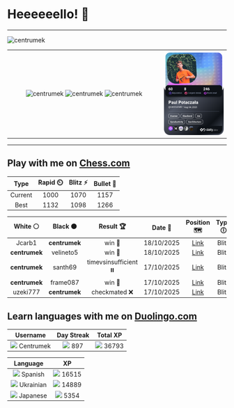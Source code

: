 # Heeeeeello! 👋

----

<div>
    <img
        src="https://komarev.com/ghpvc/?username=centrumek&label=visitors&color=0e75b6&style=flat"
        alt="centrumek"
    />
</div>

<table>
  <tbody>
    <tr>
      <td align="center" width="70%" colspan="2">
        <img 
            src="https://github-readme-stats.vercel.app/api?username=centrumek&show_icons=true&count_private=true&theme=dark&hide_border=true&hide=issues,contribs&bg_color=00000000"
            alt="centrumek"
          />
        <img
            src="https://github-readme-stats.vercel.app/api/top-langs/?username=centrumek&layout=compact&hide_border=true&theme=dark&bg_color=00000000&langs_count=6&exclude_repo=air-statistic-app"
            alt="centrumek"
        />
        <img 
            src="https://github-readme-streak-stats.herokuapp.com?user=centrumek&theme=dark&hide_border=true&background=FFFFFF00"
            alt="centrumek"
        />
      </td>
      <td width="30%" rowspan="2">
        <a href="https://app.daily.dev/centrumek">
          <img
            src="./devcard.png"
            alt="centrumek"
          />
        </a>
      </td>
    </tr>
  </tbody>
</table>

---

## Play with me on [Chess.com](https://www.chess.com/member/centrumek)

<div align="center">
<!--START_SECTION:chessStats-->
<!-- Automatically generated with https://github.com/Balastrong/chess-stats-action -->

| Type | Rapid ⏲️ | Blitz ⚡ | Bullet 🔫 |
|:---:|:---:|:---:|:---:|
| Current | 1000 | 1070 | 1157 |
| Best | 1132 | 1098 | 1266 |

| White ⚪ | Black ⚫ | Result 🏆 | Date 📅 | Position 🗺️ | Type 🕕 |
|:---:|:---:|:---:|:---:|:---:|:---:|
| Jcarb1 | **centrumek** | win 🥇 | 18/10/2025 | <a href="http://www.ee.unb.ca/cgi-bin/tervo/fen.pl?select=1r6/p1pR4/2B1kb1P/4p3/8/4n3/P1r5/2K4R w - - 1 30">Link</a> | Blitz |
| **centrumek** | velineto5 | win 🥇 | 18/10/2025 | <a href="http://www.ee.unb.ca/cgi-bin/tervo/fen.pl?select=8/1b5R/2p3p1/p1P1p1P1/P3N2k/8/4B3/2K5 b - - 0 36">Link</a> | Blitz |
| **centrumek** | santh69 | timevsinsufficient ⏸️ | 17/10/2025 | <a href="http://www.ee.unb.ca/cgi-bin/tervo/fen.pl?select=8/K7/8/1r6/2k5/8/8/8 b - - 15 81">Link</a> | Blitz |
| **centrumek** | frame087 | win 🥇 | 17/10/2025 | <a href="http://www.ee.unb.ca/cgi-bin/tervo/fen.pl?select=8/8/8/K2k4/8/3PQ3/8/8 b - - 0 69">Link</a> | Blitz |
| uzeki777 | **centrumek** | checkmated ❌ | 17/10/2025 | <a href="http://www.ee.unb.ca/cgi-bin/tervo/fen.pl?select=8/p7/8/Rp3pp1/kP6/P5P1/KP1r4/8 b - - 0 41">Link</a> | Blitz |

<!--END_SECTION:chessStats-->
</div>

## Learn languages with me on [Duolingo.com](https://www.duolingo.com/profile/Centrumek)

<div align="center">
<!--START_SECTION:duolingoStats-->
<!-- Automatically generated with https://github.com/centrumek/duolingo-readme-stats-->

| Username | Day Streak | Total XP |
|:---:|:---:|:---:|
| <img src="https://raw.githubusercontent.com/centrumek/duolingo-readme-stats/main/assets/duolingo.png" height="12"> Centrumek | <img src="https://raw.githubusercontent.com/centrumek/duolingo-readme-stats/main/assets/streakinactive.svg" height="12"> 897 | <img src="https://raw.githubusercontent.com/centrumek/duolingo-readme-stats/main/assets/xp.svg" height="12"> 36793 |

| Language | XP |
|:---:|:---:|
| <img src="https://raw.githubusercontent.com/centrumek/duolingo-readme-stats/main/assets/langs/spanish.svg" height="12"> Spanish | <img src="https://raw.githubusercontent.com/centrumek/duolingo-readme-stats/main/assets/xp.svg" height="12"> 16515 |
| <img src="https://raw.githubusercontent.com/centrumek/duolingo-readme-stats/main/assets/langs/ukrainian.svg" height="12"> Ukrainian | <img src="https://raw.githubusercontent.com/centrumek/duolingo-readme-stats/main/assets/xp.svg" height="12"> 14889 |
| <img src="https://raw.githubusercontent.com/centrumek/duolingo-readme-stats/main/assets/langs/japanese.svg" height="12"> Japanese | <img src="https://raw.githubusercontent.com/centrumek/duolingo-readme-stats/main/assets/xp.svg" height="12"> 5354 |

<!--END_SECTION:duolingoStats-->
</div>
<!--
**centrumek/centrumek** is a ✨ _special_ ✨ repository because its `README.md` (this file) appears on your GitHub profile.

Here are some ideas to get you started:

- 🔭 I’m currently working on ...
- 🌱 I’m currently learning ...
- 👯 I’m looking to collaborate on ...
- 🤔 I’m looking for help with ...
- 💬 Ask me about ...
- 📫 How to reach me: ...
- 😄 Pronouns: ...
- ⚡ Fun fact: ...
-->
